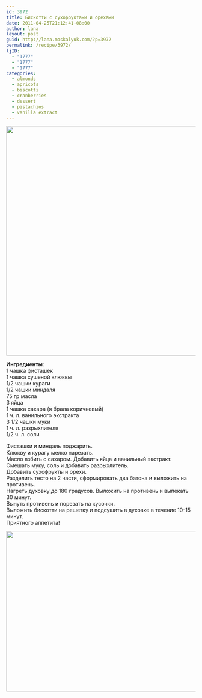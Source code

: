 ```yaml
---
id: 3972
title: Бискотти с сухофруктами и орехами
date: 2011-04-25T21:12:41-08:00
author: lana
layout: post
guid: http://lana.moskalyuk.com/?p=3972
permalink: /recipe/3972/
ljID:
  - "1777"
  - "1777"
  - "1777"
categories:
  - almonds
  - apricots
  - biscotti
  - cranberries
  - dessert
  - pistachios
  - vanilla extract
---
```

<img loading="lazy" class="alignnone" title="biscotti" src="http://farm6.static.flickr.com/5269/5641747333_2cf269d5e8_z.jpg" alt="" width="640" height="611" />

**Ингредиенты**:  
1 чашка фисташек  
1 чашка сушеной клюквы  
1/2 чашки кураги  
1/2 чашки миндаля  
75 гр масла  
3 яйца  
1 чашка сахара (я брала коричневый)  
1 ч. л. ванильного экстракта  
3 1/2 чашки муки  
1 ч. л. разрыхлителя  
1/2 ч. л. соли

Фисташки и миндаль поджарить.  
Клюкву и курагу мелко нарезать.  
Масло взбить с сахаром. Добавить яйца и ванильный экстракт.  
Смешать муку, соль и добавить разрыхлитель.  
Добавить сухофрукты и орехи.  
Разделить тесто на 2 части, сформировать два батона и выложить на противень.  
Нагреть духовку до 180 градусов. Выложить на противень и выпекать 30 минут.  
Вынуть противень и порезать на кусочки.  
Выложить бискотти на решетку и подсушить в духовке в течениe 10-15 минут.  
Приятного аппетита!

<img loading="lazy" class="alignnone" title="biscotti" src="http://farm6.static.flickr.com/5183/5641754295_b6dac29251_z.jpg" alt="" width="640" height="427" />